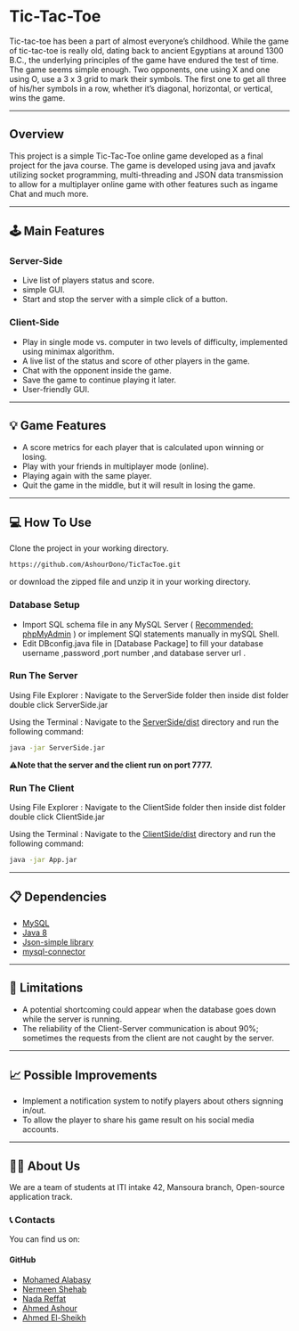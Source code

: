 # **Tic-Tac-Toe**

Tic-tac-toe has been a part of almost everyone’s childhood.
While the game of tic-tac-toe is really old, dating back to ancient Egyptians at around 1300 B.C., the underlying principles of the game have endured the test of time. The game seems simple enough. Two opponents, one using X and one using O, use a 3 x 3 grid to mark their symbols. The first one to get all three of his/her symbols in a row, whether it’s diagonal, horizontal, or vertical, wins the game.

---
## Overview

This project is a simple Tic-Tac-Toe online game developed as a final project for the java course.
The game is developed using java and javafx utilizing socket programming, multi-threading
and JSON data transmission to allow for a multiplayer online game with other features such as ingame Chat and much more.

------
## 🕹️ Main Features

### Server-Side

- Live list of players status and score.
- simple GUI.
- Start and stop the server with a simple click of a button.

### Client-Side

- Play in single mode vs. computer in two levels of difficulty, implemented using minimax algorithm.
- A live list of the status and score of other players in the game.
- Chat with the opponent inside the game.
- Save the game to continue playing it later.
- User-friendly GUI.

---
## 💡 Game Features

- A score metrics for each player that is calculated upon winning or losing.
- Play with your friends in multiplayer mode (online).
- Playing again with the same player.
- Quit the game in the middle, but it will result in losing the game.

---
## 💻 How To Use

Clone the project in your working directory.

```bash
https://github.com/AshourDono/TicTacToe.git
```

or download the zipped file and unzip it in your working directory.


### Database Setup

- Import SQL schema file in any MySQL Server ( <u>Recommended: phpMyAdmin</u> ) or implement SQl statements manually in mySQL Shell.
- Edit DBconfig.java file in  [Database Package] to fill your database username ,password ,port number ,and database server url .

### Run The Server

Using File Explorer : Navigate to the ServerSide folder then inside dist folder double click ServerSide.jar

Using the Terminal : Navigate to the [ServerSide/dist](https://github.com/AshourDono/TicTacToe/tree/main/ServerSide/dist) directory and run the following command:

```bash
java -jar ServerSide.jar
```

⚠️**Note that the server and the client run on port 7777.**

### Run The Client

Using File Explorer : Navigate to the ClientSide folder then inside dist folder double click ClientSide.jar

Using the Terminal : Navigate to the [ClientSide/dist](https://github.com/AshourDono/TicTacToe/tree/main/ClientSide/dist) directory and run the following command:

```bash
java -jar App.jar
```

---
## 📋 Dependencies

* [MySQL](https://www.mysql.com/)
* [Java 8](https://www.oracle.com/java/technologies/javase/javase-jdk8-downloads.html/)
* [Json-simple library](https://github.com/fangyidong/json-simple)
* [mysql-connector](https://dev.mysql.com/downloads/connector/j/)


---
## 🚫 Limitations

- A potential shortcoming could appear when the database goes down while the server is running.
- The reliability of the Client-Server communication is about 90%; sometimes the requests from the client are not caught by the server.

---
## 📈 Possible Improvements

- Implement a notification system to notify players about others signning in/out.
- To allow the player to share his game result on his social media accounts.
---
## 👨‍💻 About Us

We are a team of students at ITI intake 42, Mansoura branch, Open-source application track.

### 📞 Contacts

You can find us on:

#### GitHub

- [Mohamed Alabasy](https://github.com/MohamedAlabasy)
- [Nermeen Shehab](https://github.com/NermeenShehab)
- [Nada Reffat](https://github.com/nadareffat98)
- [Ahmed Ashour](https://github.com/AshourDono)
- [Ahmed El-Sheikh](https://github.com/AhmedElsheikh680)
